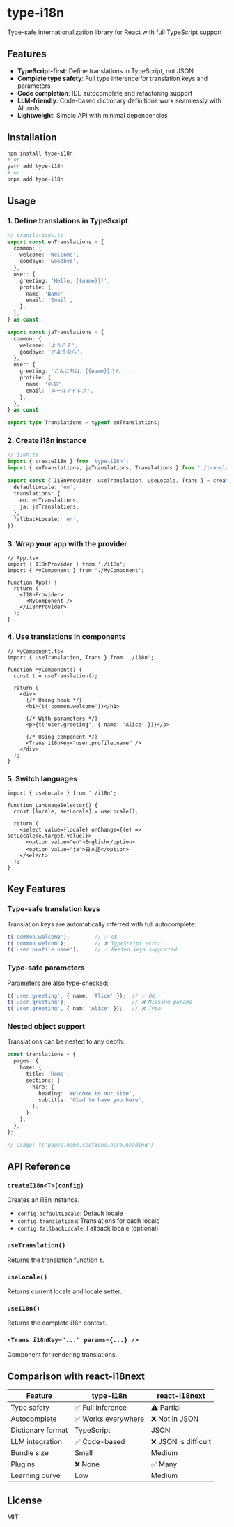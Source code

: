# type-i18n

Type-safe internationalization library for React with full TypeScript support

## Features

- **TypeScript-first**: Define translations in TypeScript, not JSON
- **Complete type safety**: Full type inference for translation keys and parameters
- **Code completion**: IDE autocomplete and refactoring support
- **LLM-friendly**: Code-based dictionary definitions work seamlessly with AI tools
- **Lightweight**: Simple API with minimal dependencies

## Installation

```bash
npm install type-i18n
# or
yarn add type-i18n
# or
pnpm add type-i18n
```

## Usage

### 1. Define translations in TypeScript

```typescript
// translations.ts
export const enTranslations = {
  common: {
    welcome: 'Welcome',
    goodbye: 'Goodbye',
  },
  user: {
    greeting: 'Hello, {{name}}!',
    profile: {
      name: 'Name',
      email: 'Email',
    },
  },
} as const;

export const jaTranslations = {
  common: {
    welcome: 'ようこそ',
    goodbye: 'さようなら',
  },
  user: {
    greeting: 'こんにちは、{{name}}さん！',
    profile: {
      name: '名前',
      email: 'メールアドレス',
    },
  },
} as const;

export type Translations = typeof enTranslations;
```

### 2. Create i18n instance

```typescript
// i18n.ts
import { createI18n } from 'type-i18n';
import { enTranslations, jaTranslations, Translations } from './translations';

export const { I18nProvider, useTranslation, useLocale, Trans } = createI18n<Translations>({
  defaultLocale: 'en',
  translations: {
    en: enTranslations,
    ja: jaTranslations,
  },
  fallbackLocale: 'en',
});
```

### 3. Wrap your app with the provider

```tsx
// App.tsx
import { I18nProvider } from './i18n';
import { MyComponent } from './MyComponent';

function App() {
  return (
    <I18nProvider>
      <MyComponent />
    </I18nProvider>
  );
}
```

### 4. Use translations in components

```tsx
// MyComponent.tsx
import { useTranslation, Trans } from './i18n';

function MyComponent() {
  const t = useTranslation();
  
  return (
    <div>
      {/* Using hook */}
      <h1>{t('common.welcome')}</h1>
      
      {/* With parameters */}
      <p>{t('user.greeting', { name: 'Alice' })}</p>
      
      {/* Using component */}
      <Trans i18nKey="user.profile.name" />
    </div>
  );
}
```

### 5. Switch languages

```tsx
import { useLocale } from './i18n';

function LanguageSelector() {
  const [locale, setLocale] = useLocale();
  
  return (
    <select value={locale} onChange={(e) => setLocale(e.target.value)}>
      <option value="en">English</option>
      <option value="ja">日本語</option>
    </select>
  );
}
```

## Key Features

### Type-safe translation keys

Translation keys are automatically inferred with full autocomplete:

```typescript
t('common.welcome');        // ✅ OK
t('common.welcom');         // ❌ TypeScript error
t('user.profile.name');     // ✅ Nested keys supported
```

### Type-safe parameters

Parameters are also type-checked:

```typescript
t('user.greeting', { name: 'Alice' });  // ✅ OK
t('user.greeting');                     // ❌ Missing params
t('user.greeting', { nam: 'Alice' });   // ❌ Typo
```

### Nested object support

Translations can be nested to any depth:

```typescript
const translations = {
  pages: {
    home: {
      title: 'Home',
      sections: {
        hero: {
          heading: 'Welcome to our site',
          subtitle: 'Glad to have you here',
        },
      },
    },
  },
};

// Usage: t('pages.home.sections.hero.heading')
```

## API Reference

### `createI18n<T>(config)`

Creates an i18n instance.

- `config.defaultLocale`: Default locale
- `config.translations`: Translations for each locale
- `config.fallbackLocale`: Fallback locale (optional)

### `useTranslation()`

Returns the translation function `t`.

### `useLocale()`

Returns current locale and locale setter.

### `useI18n()`

Returns the complete i18n context.

### `<Trans i18nKey="..." params={...} />`

Component for rendering translations.

## Comparison with react-i18next

| Feature | type-i18n | react-i18next |
|---------|-----------|---------------|
| Type safety | ✅ Full inference | ⚠️ Partial |
| Autocomplete | ✅ Works everywhere | ❌ Not in JSON |
| Dictionary format | TypeScript | JSON |
| LLM integration | ✅ Code-based | ❌ JSON is difficult |
| Bundle size | Small | Medium |
| Plugins | ❌ None | ✅ Many |
| Learning curve | Low | Medium |

## License

MIT
